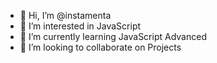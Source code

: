 - 👋 Hi, I’m @instamenta
- 👀 I’m interested in JavaScript
- 🌱 I’m currently learning JavaScript Advanced
- 💞️ I’m looking to collaborate on Projects
